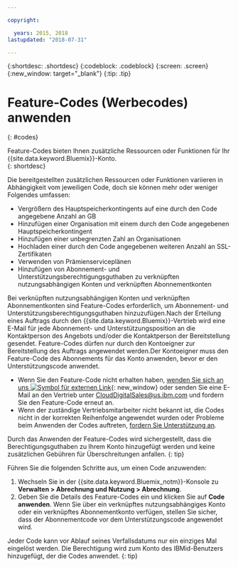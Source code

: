 ```yaml
---

copyright:

  years: 2015, 2018
lastupdated: "2018-07-31"

---
```


{:shortdesc: .shortdesc}
{:codeblock: .codeblock}
{:screen: .screen}
{:new_window: target="_blank"}
{:tip: .tip}

# Feature-Codes (Werbecodes) anwenden
{: #codes}

Feature-Codes bieten Ihnen zusätzliche Ressourcen oder Funktionen für Ihr {{site.data.keyword.Bluemix}}-Konto.  
{: shortdesc}

Die bereitgestellten zusätzlichen Ressourcen oder Funktionen variieren in Abhängigkeit vom jeweiligen Code, doch sie können mehr oder weniger Folgendes umfassen:

  * Vergrößern des Hauptspeicherkontingents auf eine durch den Code angegebene Anzahl an GB
  * Hinzufügen einer Organisation mit einem durch den Code angegebenen Hauptspeicherkontingent
  * Hinzufügen einer unbegrenzten Zahl an Organisationen
  * Hochladen einer durch den Code angegebenen weiteren Anzahl an SSL-Zertifikaten
  * Verwenden von Prämienserviceplänen
  * Hinzufügen von Abonnement- und Unterstützungsberechtigungsguthaben zu verknüpften nutzungsabhängigen Konten und verknüpften Abonnementkonten

Bei verknüpften nutzungsabhängigen Konten und verknüpften Abonnementkonten sind Feature-Codes erforderlich, um Abonnement- und Unterstützungsberechtigungsguthaben hinzuzufügen.Nach der Erteilung eines Auftrags durch den {{site.data.keyword.Bluemix}}-Vertrieb wird eine E-Mail für jede Abonnement- und Unterstützungsposition an die Kontaktperson des Angebots und/oder die Kontaktperson der Bereitstellung gesendet. Feature-Codes dürfen nur durch den Kontoeigner zur Bereitstellung des Auftrags angewendet werden.Der Kontoeigner muss den Feature-Code des Abonnements für das Konto anwenden, bevor er den Unterstützungscode anwendet.

  * Wenn Sie den Feature-Code nicht erhalten haben, [wenden Sie sich an uns ![Symbol für externen Link](../icons/launch-glyph.svg "Symbol für externen Link")](https://www.ibm.com/cloud-computing/bluemix/contact-us){: new_window} oder senden Sie eine E-Mail an den Vertrieb unter CloudDigitalSales@us.ibm.com und fordern Sie den Feature-Code erneut an.
  * Wenn der zuständige Vertriebsmitarbeiter nicht bekannt ist, die Codes nicht in der korrekten Reihenfolge angewendet wurden oder Probleme beim Anwenden der Codes auftreten, [fordern Sie Unterstützung an](/docs/get-support/howtogetsupport.html). 

Durch das Anwenden der Feature-Codes wird sichergestellt, dass die Berechtigungsguthaben zu Ihrem Konto hinzugefügt werden und keine zusätzlichen Gebühren für Überschreitungen anfallen.
{: tip}

Führen Sie die folgenden Schritte aus, um einen Code anzuwenden:

1. Wechseln Sie in der {{site.data.keyword.Bluemix_notm}}-Konsole zu **Verwalten > Abrechnung und Nutzung > Abrechnung**.
2. Geben Sie die Details des Feature-Codes ein und klicken Sie auf **Code anwenden**. Wenn Sie über ein verknüpftes nutzungsabhängiges Konto oder ein verknüpftes Abonnementkonto verfügen, stellen Sie sicher, dass der Abonnementcode vor dem Unterstützungscode angewendet wird.

Jeder Code kann vor Ablauf seines Verfallsdatums nur ein einziges Mal eingelöst werden. Die Berechtigung wird zum Konto des IBMid-Benutzers hinzugefügt, der die Codes anwendet. 
{: tip}
